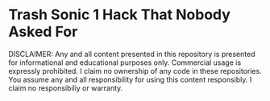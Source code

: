 # Trash Sonic 1 Hack That Nobody Asked For

DISCLAIMER:
Any and all content presented in this repository is presented for informational and educational purposes only.
Commercial usage is expressly prohibited. I claim no ownership of any code in these repositories.
You assume any and all responsibility for using this content responsibly. I claim no responsibiliy or warranty.
